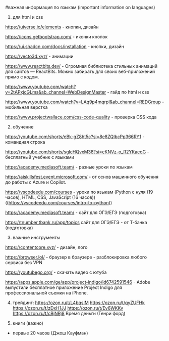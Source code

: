 #важная информация по языкам (important information on languages)



1. для html и css



https://uiverse.io/elements - кнопки, дизайн

https://icons.getbootstrap.com/ - иконки кнопок

https://ui.shadcn.com/docs/installation - кнопки, дизайн

https://vecto3d.xyz/ - анимации 

https://www.reactbits.dev/ - Огромная библиотека стильных анимаций для сайтов — ReactBits. Можно забирать для своих веб-приложений прямо с кодом.

https://www.youtube.com/watch?v=2tAPxjcGLms&ab_channel=WebDesignMaster - гайд по html и css

https://www.youtube.com/watch?v=LAq9p4mqrpI&ab_channel=REDGroup - мобильная верстка 

https://www.projectwallace.com/css-code-quality - проверка CSS кода



2. обучение



https://youtube.com/shorts/eBk-gZ8ht5c?si=8e8ZQIbcPp366RY1 - командная строка

https://youtube.com/shorts/sgIcHQvxM38?si=eKNVz-o_R2YKaeoG - бесплатный учебник с языками

https://academy.mediasoft.team/ - разные уроки по языкам

https://aiskillsfest.event.microsoft.com/ - от основ машинного обучения до работы с Azure и Copilot.

https://vscodeedu.com/courses - уроки по языкам (Python с нуля (19 часов), HTML, CSS, JavaScript (16 часов)) ((https://vscodeedu.com/courses/intro-to-python))

https://academy.mediasoft.team/ - сайт для ОГЭ/ЕГЭ (подготовка) 

https://tnumber.tbank.ru/app/topics сайт для ОГЭ/ЕГЭ - от Т-банка (подготовка) 




3. важные инструменты


https://contentcore.xyz/ - дизайн, лого

https://browser.lol/ - браузер в браузере - разблокировка любого сервиса без VPN

https://youtubego.org/ - скачать видео с ютуба

https://apps.apple.com/ge/app/project-indigo/id6742591546 - Adobe выпустили бесплатное приложение Project Indigo для профессиональной съемки на iPhone.



4. трейдинг:
https://ozon.ru/t/L4bqsIM
https://ozon.ru/t/qyZUFHk
https://ozon.ru/t/zDxH1JJ
https://ozon.ru/t/Ev6WKKv
https://ozon.ru/t/cBjNRj8
Время деньги (Генри форд)

5. книги (важно)
- первые 20 часов (Джош Кауфман)



